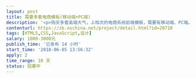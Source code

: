 ```yaml
---                
layout: post       
title: 需要多套电商模板(移动端+PC端)           
description: '<p>购买多套高端大气，上档次的电商系统前端模板，需要有移动端、PC端。请加Q：59752835 发案例</p><p><br></p><p>大致需要的页面如下：</p><p><br></p><p>首页</p><p><br></p><p>分类频道首页</p><p>二级频道首页(如：电器城，生鲜馆)</p><p><br></p><p>商品列表页</p><p>商品详情页</p><p><br></p><p>购物车</p><p>订单提交页</p><p>订单结算支付页</p><p>微信扫码支付页</p><p><br></p><p>积分商城</p><p><br></p><p>品牌列表页</p><p>品牌详情页</p><p><br></p><p>商家入驻申请页</p><p>商家首页</p><p>商家商品列表页</p><p><br></p><p>秒杀列表页</p><p><br></p><p>团购列表页</p><p>团购详情页</p><p><br></p><p>文章列表页</p><p>文章详情页</p><p><br></p><p>登录页</p><p>注册页</p><p><br></p><p>登录和注册全二为一页</p><p><br></p><p>帮助中心</p><p><br></p><p>小组件：</p><p>&nbsp;&nbsp;&nbsp;登录弹窗</p><p>&nbsp;&nbsp;&nbsp;快速选择SKU弹窗</p><p>&nbsp;&nbsp;&nbsp;快速注册弹窗</p><p>&nbsp;&nbsp;&nbsp;四级地区选择弹窗</p><p>&nbsp;&nbsp;&nbsp;收货地址 选择、编辑弹窗</p><p><br></p><p><br></p>'     
contenturl: https://zb.oschina.net/project/detail.html?id=20710      
tags: [HTML5,CSS,JavaScript,设计]            
salary: 1000-3000元          
publish_time: '已发布 14 小时'         
start_time: '2018-06-05 13:56:32'           
apply: 2                   
time_range: 10 天              
status: 招募中                  
---                 
```

